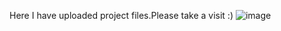 Here I have uploaded project files.Please take a visit :)
![image](https://github.com/user-attachments/assets/38d4a4a8-a747-41b9-9a7e-c59376a8b829)
